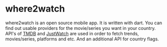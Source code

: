 # where2watch

where2watch is an open source mobile app. It is written with dart. You can find out usable providers for the movie/series you want in your country. API's of [TMDB](https://www.themoviedb.org) and [JustWatch](https://www.justwatch.com) are used in order to fetch trends, movies/series, platforms and etc. And an additional API for country flags.
